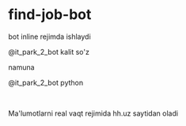 ﻿# find-job-bot
bot inline rejimda ishlaydi
<p>@it_park_2_bot kalit so'z </p>
namuna

<p>@it_park_2_bot python<p>
<br>
<p>Ma'lumotlarni real vaqt rejimida hh.uz saytidan oladi</p>

